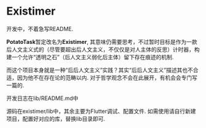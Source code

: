 # Existimer
开发中，不着急写README. 

**PotatoTask**暂定改名为**Existimer**, 其意味仍需要思考，不过暂时目标是作为一款后人文主义式的（尽管要超出后人文主义，不仅仅是对人主体的反思）计时器，构建一个允许“透明之石”（后人文主义弱化后主体）留下存在痕迹的机制. 

而这个项目本身就是一种“后后人文主义”实践？其实“后后人文主义”描述其也不合适，因为他不在存在论的范畴以内. 对于哲学观念不会在此展开，有机会会专门写一篇的. 

开发日志在lib/README.md中

源码在existimer/lib中，其余主要为Flutter调试、配置文件. 如需使用请自行新建项目，配置好对应的库，替换lib目录即可.
